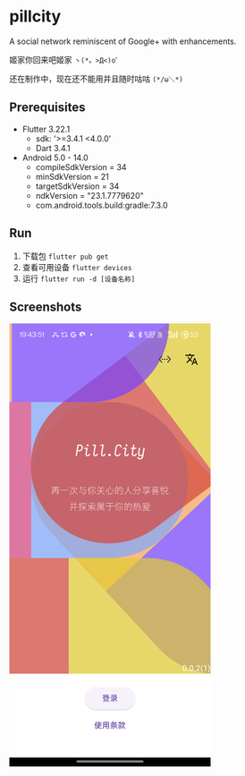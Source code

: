 # pillcity

A social network reminiscent of Google+ with enhancements.

姬家你回来吧姬家 `ヽ(*。>Д<)o゜`

还在制作中，现在还不能用并且随时咕咕 `(*/ω＼*)`

## Prerequisites

- Flutter 3.22.1
  - sdk: '>=3.4.1 <4.0.0'
  - Dart 3.4.1
- Android 5.0 - 14.0
  - compileSdkVersion = 34
  - minSdkVersion = 21
  - targetSdkVersion = 34
  - ndkVersion = "23.1.7779620"
  - com.android.tools.build:gradle:7.3.0

## Run

1. 下载包 `flutter pub get`
2. 查看可用设备 `flutter devices`
3. 运行 `flutter run -d [设备名称]`

## Screenshots

![v2021](screenshots/v2021.png)
